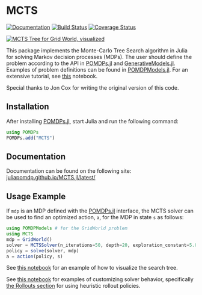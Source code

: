 # MCTS

[![Documentation](https://img.shields.io/badge/docs-latest-blue.svg)](https://juliapomdp.github.io/MCTS.jl/latest)
[![Build Status](https://travis-ci.org/JuliaPOMDP/MCTS.jl.svg?branch=master)](https://travis-ci.org/JuliaPOMDP/MCTS.jl)
[![Coverage Status](https://coveralls.io/repos/github/JuliaPOMDP/MCTS.jl/badge.svg?branch=master)](https://coveralls.io/github/JuliaPOMDP/MCTS.jl?branch=master)

[![MCTS Tree for Grid World, visualized](https://github.com/JuliaPOMDP/MCTS.jl/raw/master/img/tree.png)](https://nbviewer.jupyter.org/github/JuliaPOMDP/MCTS.jl/blob/master/notebooks/Test_Visualization.ipynb)

This package implements the Monte-Carlo Tree Search algorithm in Julia for solving Markov decision processes (MDPs).
The user should define the problem according to the API in [POMDPs.jl](https://github.com/JuliaPOMDP/POMDPs.jl) and [GenerativeModels.jl](https://github.com/JuliaPOMDP/GenerativeModels.jl). Examples of
problem definitions can be found in [POMDPModels.jl](https://github.com/JuliaPOMDP/POMDPModels.jl). For an extensive tutorial, see [this](http://nbviewer.ipython.org/JuliaPOMDP/POMDPs.jl/blob/master/examples/GridWorld.ipynb) notebook.

Special thanks to Jon Cox for writing the original version of this code.

## Installation

After installing [POMDPs.jl](https://github.com/JuliaPOMDP/POMDPs.jl), start Julia and run the following command:

```julia
using POMDPs
POMDPs.add("MCTS")
```

## Documentation

Documentation can be found on the following site: [juliapomdp.github.io/MCTS.jl/latest/](http://juliapomdp.github.io/MCTS.jl/latest/)

## Usage Example

If `mdp` is an MDP defined with the [POMDPs.jl](https://github.com/sisl/POMDPs.jl) interface, the MCTS solver can be used to find an optimized action, `a`, for the MDP in state `s` as follows:

```julia
using POMDPModels # for the GridWorld problem
using MCTS
mdp = GridWorld()
solver = MCTSSolver(n_iterations=50, depth=20, exploration_constant=5.0)
policy = solve(solver, mdp)
a = action(policy, s)
```

See [this notebook](https://nbviewer.jupyter.org/github/JuliaPOMDP/MCTS.jl/blob/master/notebooks/Test_Visualization.ipynb) for an example of how to visualize the search tree.

See [this notebook](https://github.com/JuliaPOMDP/MCTS.jl/blob/master/notebooks/Domain_Knowledge_Example.ipynb) for examples of customizing solver behavior, specifically [the Rollouts section](https://github.com/JuliaPOMDP/MCTS.jl/blob/master/notebooks/Domain_Knowledge_Example.ipynb#Rollouts) for using heuristic rollout policies.

